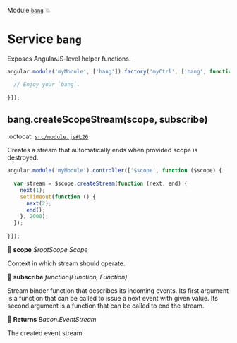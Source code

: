 Module [`bang`](index.md) :boom:
# Service `bang`

Exposes AngularJS-level helper functions.

```js
angular.module('myModule', ['bang']).factory('myCtrl', ['bang', function (bang) {

  // Enjoy your `bang`.
    
}]);
```

## bang.createScopeStream(scope, subscribe)

:octocat: [`src/module.js#L26`](https://github.com/nouncy/bangjs/tree/master/src/module.js#L26)

Creates a stream that automatically ends when provided scope is
destroyed.

```js
angular.module('myModule').controller(['$scope', function ($scope) {
	 
  var stream = $scope.createStream(function (next, end) {
    next(1);
    setTimeout(function () {
      next(2);
      end();
    }, 2000);
  });
  
}]);
```

:baby_bottle: **scope** _$rootScope.Scope_

Context in which stream should operate.

:baby_bottle: **subscribe** _function(Function, Function)_

Stream binder function
  that describes its incoming events. Its first argument is a function
  that can be called to issue a next event with given value. Its second
  argument is a function that can be called to end the stream.

:dash: **Returns** _Bacon.EventStream_

The created event stream.

